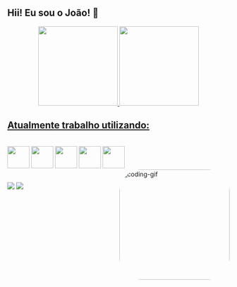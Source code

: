## Hii! Eu sou o João! :vulcan_salute:
<div align="center">
  <a href="https://github.com/joaoclaudiolobato">
  <img height="180em" src="https://github-readme-stats.vercel.app/api?username=joaoclaudiolobato&show_icons=true&theme=github_dark&include_all_commits=true&count_private=true">
  <img height="180em" src="https://github-readme-stats.vercel.app/api/top-langs/?username=joaoclaudiolobato&langs_count=7&theme=github_dark"/>
</div>
  
  ## Atualmente trabalho utilizando:
<div style="display: inline_block"><br>
<code><a href="https://www.r-project.org/" target="_blank"><img height="50" src="https://www.vectorlogo.zone/logos/r-project/r-project-official.svg"></a></code>
<code><a href="https://datastudio.google.com/" target="_blank"><img height="50" src="https://cdn.cdnlogo.com/logos/g/40/google-data-studio.svg"></a></code>
<code><a href="https://powerbi.microsoft.com/pt-br/" target="_blank"><img height="50" src="https://img.icons8.com/color/48/000000/power-bi.png" col="yellow"></a></code>
<code><a href="https://dbeaver.io/" target="_blank"><img height="50" src="https://upload.wikimedia.org/wikipedia/commons/b/b5/DBeaver_logo.svg"></a></code>
<code><a href="https://git-scm.com/" target="_blank"><img height="50" src="https://www.vectorlogo.zone/logos/git-scm/git-scm-ar21.svg"></a></code>

  
  <img align="right" alt="coding-gif" height="250" style="border-radius:50px;" src="https://i.pinimg.com/originals/e4/26/70/e426702edf874b181aced1e2fa5c6cde.gif?width=676&height=676">
</div>
  
  ##
 
<div> 
  <a href = "mailto:jcsa.lobato@gmail.com"><img src="https://img.shields.io/badge/-Gmail-%23333?style=for-the-badge&logo=gmail&logoColor=white" target="_blank"></a>
  <a href="https://www.linkedin.com/in/joaoclaudiolobato/" target="_blank"><img src="https://img.shields.io/badge/-LinkedIn-%230077B5?style=for-the-badge&logo=linkedin&logoColor=white" target="_blank"></a>

 
</div>
